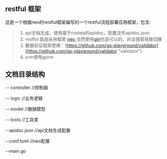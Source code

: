 ## restful 框架
这是一个根据neo的restful框架编写的一个restful流程部署应用框架，包含:

 > 1. api文档生成，使用基于nodejs的apidoc，配置文件apidoc.json
 > 2. restful 路由采用框架 [neo](https://github.com/ivpusic/neo "neo"),当然使用[gin](https://github.com/gin-gonic/gin "gin")也是可以的，并且很容易做切换
 > 3. 数据验证框架使用：[https://github.com/go-playground/validator](https://github.com/go-playground/validator "validator")
 > 4. orm使用gorm
 
## 文档目录结构
-- controller //控制器

-- logic //业务逻辑
 
-- model //数据模型

-- tools //工具类

--apidoc.json //api文档生成配置

--conf.toml //neo配置

--main.go
